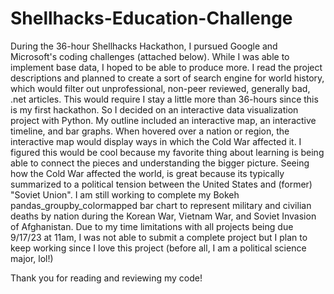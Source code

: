 # Shellhacks-Education-Challenge 
During the 36-hour Shellhacks Hackathon, I pursued Google and Microsoft's coding challenges (attached below). While I was able to implement base data, I hoped to be able to produce more. I read the project descriptions and planned to create a sort of search engine for world history, which would filter out unprofessional, non-peer reviewed, generally bad, .net articles. This would require I stay a little more than 36-hours since this is my first hackathon. So I decided on an interactive data visualization project with Python. My outline included an interactive map, an interactive timeline, and bar graphs. When hovered over a nation or region, the interactive map would display ways in which the Cold War affected it. I figured this would be cool because my favorite thing about learning is being able to connect the pieces and understanding the bigger picture. Seeing how the Cold War affected the world, is great because its typically summarized to a political tension between the United States and (former) "Soviet Union". I am still working to complete my Bokeh pandas_groupby_colormapped bar chart to represent military and civilian deaths by nation during the Korean War, Vietnam War, and Soviet Invasion of Afghanistan. Due to my time limitations with all projects being due 9/17/23 at 11am, I was not able to submit a complete project but I plan to keep working since I love this project (before all, I am a political science major, lol!)

Thank you for reading and reviewing my code!

<!--Google's mission is to organize the world's information and make it universally accessible and useful. With that mission in mind, implement any educational tool that helps organize information about a topic of your choice, making it accessible and useful to any specific demographic. This can be a website, an app, an API, or a medium of your choice that educates people on a topic.
    **Microsoft**
    **Mixed Reality Challenge**
    Use mixed reality to build something you wish you would have learned in high school.
--->
    

  
